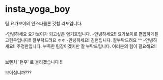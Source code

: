 # insta_yoga_boy
팀 요가보이의 인스타클론 깃헙 리포입니다.


-안녕하세요 요가보이가 되고싶은 염기호입니다. 
-안녕하세요!! 요가보이로 편입하게된 고현우입니다!! 잘부탁드려요 ㅎㅎ
-안녕하세요! 김현입니다. 잘부탁드려요 ^^
-안녕하세요!! 주정한입니다. 부족한 팀장이겠지만 잘 부탁드립니다. 여러분의 힘이 필요해요!!



<br>
브렌치 '현우' 로 올리겠습니다 !! 


보이십니까???

